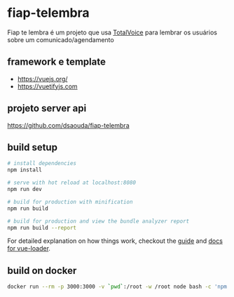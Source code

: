# fiap-telembra

Fiap te lembra é um projeto que usa [TotalVoice](http://www.totalvoice.com.br) para lembrar os usuários sobre um comunicado/agendamento

## framework e template

- https://vuejs.org/
- https://vuetifyjs.com

## projeto server api

https://github.com/dsaouda/fiap-telembra

## build setup

``` bash
# install dependencies
npm install

# serve with hot reload at localhost:8080
npm run dev

# build for production with minification
npm run build

# build for production and view the bundle analyzer report
npm run build --report
```

For detailed explanation on how things work, checkout the [guide](http://vuejs-templates.github.io/webpack/) and [docs for vue-loader](http://vuejs.github.io/vue-loader).

## build on docker

```bash
docker run --rm -p 3000:3000 -v `pwd`:/root -w /root node bash -c 'npm install && npm run dev'
```

